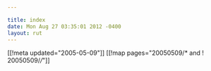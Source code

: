 ```yaml
---

title: index
date: Mon Aug 27 03:35:01 2012 -0400
layout: rut
---
```


[[!meta updated="2005-05-09"]]
[[!map pages="20050509/* and ! 20050509/*/*"]]
